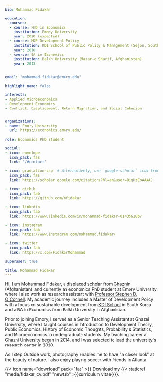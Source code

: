```yaml
---
bio: Mohammad Fidakar 

education:
  courses:
  - course: PhD in Economics
    institution: Emory University
    year: 2028 (expected)
  - course: MDP Development Policy
    institution: KDI School of Public Policy & Management (Sejon, South Korea)
    year: 2018
  - course: BA in Economics
    institution: Balkh University (Mazar-e Sharif, Afghanistan)
    year: 2013 
  
    
email: "mohammad.fidakar@emory.edu"

highlight_name: false

interests:
- Applied Microeconomics
- Development Economics
- Conflict, Displacement, Return Migration, and Social Cohesion


organizations:
- name: Emory University
  url: https://economics.emory.edu/
  
role: Economics PhD Student

social:
- icon: envelope
  icon_pack: fas
  link: '/#contact'
  
- icon: graduation-cap  # Alternatively, use `google-scholar` icon from `ai` icon pack
  icon_pack: fas
  link: https://scholar.google.com/citations?hl=en&user=DigHzEoAAAAJ
  
- icon: github
  icon_pack: fab
  link: https://github.com/mfidakar
  
- icon: linkedin
  icon_pack: fab
  link: https://www.linkedin.com/in/mohammad-fidakar-01435618b/
  
- icon: instagram 
  icon_pack: fab
  link: https://www.instagram.com/mohammad.fidakar/
  
- icon: twitter 
  icon_pack: fab
  link: https://x.com/FidakarMohammad
  
superuser: true

title: Mohammad Fidakar
---
```


Hi, I am Mohammad Fidakar, a displaced scholar from [Ghaznin](https://en.wikipedia.org/wiki/Ghazni) (Afghanistan), and currently an economics PhD student at [Emory University](https://www.emory.edu/home/index.html), where I also work as research assistant with [Professor Stephen D. O'Connell](https://www.stephenoconnell.org/). My academic journey includes a Master of Development Policy with a focus on sustainable development from [KDI School](https://www.kdischool.ac.kr/) in South Korea and a BA in Economics from Balkh University in Afghanistan.

Prior to joining Emory, I served as a Senior Teaching Assistant at Ghazni University, where I taught courses in Introduction to Development Theory, Public Economics, History of Economic Thoughts, Probability & Statistics, and Microeconomics to undergraduate students. My teaching career at Ghazni University began in 2014, and I was selected to lead the university's research center in 2020.

As I step Outside work, photography enables me to have "a closer look" at the beauty of nature. I also enjoy playing soccer with friends in Atlanta.  


{{< icon name="download" pack="fas" >}} Download my {{< staticref "media/fidakar_cv.pdf" "newtab" >}}curriculum vitae{{</staticref >}}.
